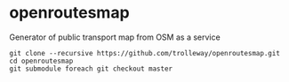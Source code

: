 # openroutesmap
Generator of public transport map from OSM as a service

```
git clone --recursive https://github.com/trolleway/openroutesmap.git
cd openroutesmap
git submodule foreach git checkout master
```
